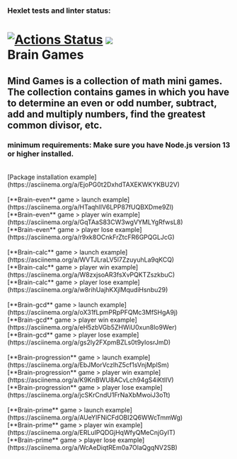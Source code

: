 ### Hexlet tests and linter status:
[![Actions Status](https://github.com/vladshal/frontend-project-44/workflows/hexlet-check/badge.svg)](https://github.com/vladshal/frontend-project-44/actions)
<a href="https://codeclimate.com/github/vladshal/frontend-project-44/maintainability"><img src="https://api.codeclimate.com/v1/badges/c4647511d32da7d8bc5e/maintainability" /></a><br />
Brain Games<br />
========================
Mind Games is a collection of math mini games. The collection contains games in which you have to determine an even or odd number, subtract, add and multiply numbers, find the greatest common divisor, etc.<br />
-------------------------
### minimum requirements: Make sure you have Node.js version 13 or higher installed.<br />
<br />
[Package installation example](https://asciinema.org/a/EjoPG0t2DxhdTAXEKWKYKBU2V)<br />
<br />
[**Brain-even** game > launch example](https://asciinema.org/a/HTaqhlIV6LPP87fUQBXDme9Zl)<br />
[**Brain-even** game > player win example](https://asciinema.org/a/GqTAaS83CW3wgVYMLYgRfwsL8)<br />
[**Brain-even** game > player lose example](https://asciinema.org/a/r9xk8OCnkFrZtcFR6GPQGLJcG)<br />
<br />
[**Brain-calc** game > launch example](https://asciinema.org/a/WVTJLraLV5l7ZzuyuhLa9qKCQ)<br />
[**Brain-calc** game > player win example](https://asciinema.org/a/W8zxjsoAR3fsXvPQKTZszkbuC)<br />
[**Brain-calc** game > player lose example](https://asciinema.org/a/w8rihUajhKXjlMqudiHsnbu29)<br />
<br />
[**Brain-gcd** game > launch example](https://asciinema.org/a/oX31fLpmPRpPFQMc3MfSHgA9j)<br />
[**Brain-gcd** game > player win example](https://asciinema.org/a/eH5zbVGb5ZHWiU0xun8lo9Wer)<br />
[**Brain-gcd** game > player lose example](https://asciinema.org/a/gs2ly2FXpmBZLs0t9ylosrJmD)<br />
<br />
[**Brain-progression** game > launch example](https://asciinema.org/a/EbJMorVczlhZ5cf1sVnjMplSm)<br />
[**Brain-progression** game > player win example](https://asciinema.org/a/K9KnBWU8ACvLch94gS4iKtIlV)<br />
[**Brain-progression** game > player lose example](https://asciinema.org/a/jcSKrCndU1FrNaXbMwoiJ3oTt)<br />
<br />
[**Brain-prime** game > launch example](https://asciinema.org/a/AUeYIFNiCFdOBI2Q6WWcTmmWg)<br />
[**Brain-prime** game > player win example](https://asciinema.org/a/ERLuIPQDGjHqWfyQMeCnjGyIT)<br />
[**Brain-prime** game > player lose example](https://asciinema.org/a/WcAeDiqtREm0a7OlaQgqNV2SB)<br />

